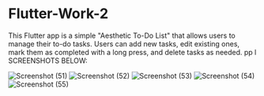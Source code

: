 # Flutter-Work-2
This Flutter app is a simple "Aesthetic To-Do List" that allows users to manage their to-do tasks. Users can add new tasks, edit existing ones, mark them as completed with a long press, and delete tasks as needed. pp l
SCREENSHOTS BELOW:

![Screenshot (51)](https://github.com/samolubukun/Flutter-Work-2/assets/137217836/5cb460a0-be7a-4af0-b190-96ba0748477e)
![Screenshot (52)](https://github.com/samolubukun/Flutter-Work-2/assets/137217836/ac16ac21-bd2e-4781-8600-273ffe528ad8)
![Screenshot (53)](https://github.com/samolubukun/Flutter-Work-2/assets/137217836/b50127cf-348c-466f-9b08-7a9dfcb21f77)
![Screenshot (54)](https://github.com/samolubukun/Flutter-Work-2/assets/137217836/bf5f291b-c958-4c13-9512-d6fdc23514df)
![Screenshot (55)](https://github.com/samolubukun/Flutter-Work-2/assets/137217836/ab1c927c-36e8-46ff-a12d-3a11bb647395)
